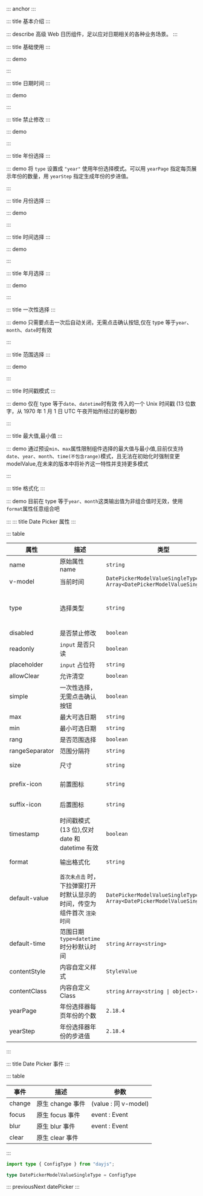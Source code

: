 ::: anchor
:::

::: title 基本介绍
:::

::: describe 高级 Web 日历组件，足以应对日期相关的各种业务场景。
:::

::: title 基础使用
:::

::: demo

<template>
  <lay-date-picker v-model="endTime" placeholder="click me" allowClear></lay-date-picker>
</template>

<script>
import { ref, onMounted } from 'vue'

export default {
  setup() {

    const endTime = ref(null);

    return {
      endTime
    }
  }
}
</script>

:::

::: title 日期时间
:::

::: demo

<template>
  <lay-date-picker type="datetime" v-model="endTime2" placeholder="click me"></lay-date-picker>
</template>

<script>
import { ref } from 'vue'

export default {
  setup() {

   const endTime2 = ref(null);

    return {
      endTime2
    }
  }
}
</script>

:::

::: title 禁止修改
:::

::: demo

<template>
  <lay-date-picker disabled type="year" v-model="endTime3"></lay-date-picker>
</template>

<script>
import { ref } from 'vue'

export default {
  setup() {

   const endTime3 = ref("2022-03-04 17:35:00");

    return {
      endTime3
    }
  }
}
</script>

:::

::: title 年份选择
:::

::: demo 将 `type` 设置成 `"year"` 使用年份选择模式。可以用 `yearPage` 指定每页展示年份的数量，用 `yearStep` 指定生成年份的步进值。

<template>
  <lay-space>
    <lay-date-picker type="year" v-model="endTime3"></lay-date-picker>
    <lay-date-picker type="year" v-model="endTime3" :year-page="32"></lay-date-picker>
    <lay-date-picker type="year" v-model="endTime3" :year-page="29" :year-step="2"></lay-date-picker>
  </lay-space>
</template>

<script>
import { ref } from 'vue'

export default {
  setup() {

   const endTime3 = ref("2022");

    return {
      endTime3
    }
  }
}
</script>

:::

::: title 月份选择
:::

::: demo

<template>
  <lay-date-picker type="month" v-model="mouth"></lay-date-picker>
</template>

<script>
import { ref } from 'vue'

export default {
  setup() {

   const mouth = ref("4");

    return {
      mouth
    }
  }
}
</script>

:::

::: title 时间选择
:::

::: demo

<template>
  <lay-date-picker type="time" v-model="endTime5"></lay-date-picker>
</template>

<script>
import { ref } from 'vue'

export default {
  setup() {

   const endTime5 = ref("17:35:00");

    return {
      endTime5
    }
  }
}
</script>

:::

::: title 年月选择
:::

::: demo

<template>
  <lay-date-picker type="yearmonth" v-model="endTime6"></lay-date-picker>
</template>

<script>
import { ref } from 'vue'

export default {
  setup() {

   const endTime6 = ref("2022-03");

    return {
      endTime6
    }
  }
}
</script>

:::

::: title 一次性选择
:::

::: demo 只需要点击一次后自动关闭，无需点击确认按钮,仅在 type 等于`year`、`month`、`date`时有效

<template>
<div style="display:flex">
  <lay-date-picker v-model="endTime7" simple type="year"></lay-date-picker>
  <lay-date-picker v-model="endTime7" simple type="month" style="margin:0 10px"></lay-date-picker>
  <lay-date-picker v-model="endTime7" simple type="date"></lay-date-picker>
</div>
</template>

<script>
import { ref } from 'vue'

export default {
  setup() {

   const endTime7 = ref("2022-03-04 17:35:00");

    return {
      endTime7
    }
  }
}
</script>

:::

::: title 范围选择
:::

::: demo

<template>
    <lay-space direction="vertical">
    <lay-space>
      <lay-date-picker  v-model="rangeTime1" range :placeholder="['开始日期','结束日期']" :allow-clear="true"></lay-date-picker>
      modelValue:{{rangeTime1}}
    </lay-space>
    <lay-space>
      <lay-date-picker  v-model="rangeTime2" range type="datetime" :placeholder="['开始日期','结束日期']"></lay-date-picker>
      modelValue:{{rangeTime2}}
    </lay-space>
    <lay-space>
      <lay-date-picker v-model="rangeTime5" range :default-time="defaultTime1" type="datetime" :placeholder="['开始日期','结束日期']"></lay-date-picker>
      default-time: 12:30:00
    </lay-space>
    <lay-space>
      <lay-date-picker  v-model="rangeTime3" range type="yearmonth" :placeholder="['开始日期','结束日期']"></lay-date-picker>
      modelValue:{{rangeTime3}}
    </lay-space>
    <lay-space>
      <lay-date-picker  v-model="rangeTime4" range type="time" :placeholder="['开始日期','结束日期']"></lay-date-picker>
      modelValue:{{rangeTime4}}
    </lay-space>
  </lay-space>
</template>

<script setup>
import { ref } from 'vue'
const rangeTime1 = ref([]);
const rangeTime2 = ref(['2001-01-01 01:01:00','2001-02-1 01:01:00']);
const rangeTime3 = ref(['2022-01-01','2023-02-1']);
const rangeTime4 = ref(['01:01:00', '03:03:03']);
const rangeTime5 = ref([]);

const defaultTime1 = '12:30:00'
</script>

:::

::: title 时间戳模式
:::

::: demo 仅在 type 等于`date`、`datetime`时有效 传入的一个 Unix 时间戳 (13 位数字，从 1970 年 1 月 1 日 UTC 午夜开始所经过的毫秒数)

<template>
  <lay-space direction="vertical">
    <lay-space>
      <lay-date-picker v-model="timestamp1" timestamp></lay-date-picker>
      model-value: {{ timestamp1 }}
    </lay-space>
    <lay-space>
      <lay-date-picker v-model="timestamp2" type='datetime' timestamp></lay-date-picker> 
      model-value: {{ timestamp2 }}
    </lay-space>
  </lay-space>
</template>

<script>
import { ref } from 'vue'

export default {
  setup() {

   const timestamp1 = ref(new Date().getTime());
   const timestamp2 = ref(new Date().getTime());

    return {
      timestamp1,timestamp2
    }
  }

</script>

:::

::: title 最大值,最小值
:::

::: demo 通过预设`min`、`max`属性限制组件选择的最大值与最小值,目前仅支持`date`、`year`、`month`、`time(不包含range)`模式，且无法在初始化时强制变更 modelValue,在未来的版本中将补齐这一特性并支持更多模式

<template>
  <lay-space direction="vertical">
    <lay-space>
      <span style='width:70px'> 日期：</span>
      <lay-date-picker v-model='limitDate' :min='minDate' :max='maxDate' placeholder="限制日期"></lay-date-picker>
    </lay-space>
    <lay-space>
      <span style='width:70px'> 年：</span>
      <lay-date-picker type="year" v-model='limitYear'  min='2017' max='2026' placeholder="限制年"></lay-date-picker>
    </lay-space>
    <lay-space>
      <span style='width:70px'> 月:</span>
      <lay-date-picker type="month" v-model='limitMonth' min='2' max='11' placeholder="限制月"></lay-date-picker>
    </lay-space>
    <lay-space>
      <span style='width:70px'> 时间:</span>
      <lay-date-picker type="time" v-model='endTime5' min='14:30:00' max='21:40:00' placeholder="限制时间"></lay-date-picker>
    </lay-space>
    <lay-space>
      <span style='width:70px'> 日期区间：</span>
      <lay-date-picker range v-model='limitDateRange' :min='minDate' :max='maxLimitDate' placeholder="请选择"></lay-date-picker>
    </lay-space>
  </lay-space>
</template>

<script>
import { ref } from 'vue'
import dayjs from "dayjs";
export default {
  setup() {
   const minDate = dayjs().startOf('month').add(10,'day').format('YYYY-MM-DD HH:mm');
   const maxDate = dayjs().endOf('month').subtract(10,'day').format('YYYY-MM-DD HH:mm');
   const limitDate=ref(dayjs().startOf('month').add(11,'day').format('YYYY-MM-DD HH:mm'));
   const limitYear=ref(dayjs().year());
   const limitMonth=ref(dayjs().month()+1);
   const limitDateRange=ref([])
   const maxLimitDate = dayjs().add(1,'month').endOf('month').subtract(10,'day').format('YYYY-MM-DD HH:mm');
   const limitTimeRange = ref([]);
    return {
      minDate,
      maxDate,
      limitDate,
      limitYear,
      limitMonth,
      limitDateRange,
      maxLimitDate,
      limitTimeRange
    }
  }
}
</script>

:::

::: title 格式化
:::

::: demo 目前在 type 等于`year`、`month`这类输出值为非组合值时无效，使用`format`属性任意组合吧

<template>
  <lay-date-picker v-model="endTime8" simple type="date" :format="'DD/MM/YYYY'" placeholder="click me"></lay-date-picker>
</template>

<script>
import { ref } from 'vue'

export default {
  setup() {
   const endTime8 = ref();
    return {
      endTime8
    }
  }
}
</script>

:::
::: title Date Picker 属性
:::

::: table

| 属性           | 描述                                         | 类型                                        | 默认值              | 可选值                                              | 版本     |
| -------------- | -------------------------------------------- | ------------------------------------------- | ------------------- | --------------------------------------------------- | -------- |
| name           | 原始属性 name                                | `string`                                    | --                  | --                                                  | --       |
| v-model        | 当前时间                                     | `DatePickerModelValueSingleType` `Array<DatePickerModelValueSingleType>`                | --                  | --                                                  | --       |
| type           | 选择类型                                     | `string`                                    | `date`              | `date` `datetime` `year` `month` `time` `yearmonth` | --       |
| disabled       | 是否禁止修改                                 | `boolean`                                   | `false`             | —                                                   | —        |
| readonly       | `input` 是否只读                             | `boolean`                                   | `false`             | —                                                   | —        |
| placeholder    | `input` 占位符                               | `string`                                    | --                  | —                                                   | —        |
| allowClear     | 允许清空                                     | `boolean`                                   | `false`             | --                                                  | --       |
| simple         | 一次性选择，无需点击确认按钮                 | `boolean`                                   | `false`             | --                                                  | --       |
| max            | 最大可选日期                                 | `string`                                    | --                  | --                                                  | --       |
| min            | 最小可选日期                                 | `string`                                    | --                  | --                                                  | --       |
| rang           | 是否范围选择                                 | `boolean`                                   | `false`             | --                                                  | --       |
| rangeSeparator | 范围分隔符                                   | `string`                                    | `至`                | --                                                  | --       |
| size           | 尺寸                                         | `string`                                    | `lg` `md` `sm` `xs` | `md`                                                | --       |
| prefix-icon    | 前置图标                                     | `string`                                    | `layui-icon-date`   | 内置图标集                                          | `1.4.0`  |
| suffix-icon    | 后置图标                                     | `string`                                    | --                  | 内置图标集                                          | `1.4.0`  |
| timestamp      | 时间戳模式(13 位),仅对 date 和 datetime 有效 | `boolean`                                   | `false`             | `true` `false`                                      | `1.6.5`  |
| format         | 输出格式化                                   | `string`                                    | --                  | 例如`YYYY-MM-DD`                                    | -        |
| default-value   | `首次未点击` 时，下拉弹窗打开时默认显示的时间，传空为组件首次 `渲染时间`      | `DatePickerModelValueSingleType` `Array<DatePickerModelValueSingleType>`                    | --                  | --                                      | `2.19.0` |
| default-time   | 范围日期 `type=datetime` 时分秒默认时间      | `string` `Array<string>`                    | --                  | 例如`12:30:00`                                      | `2.17.2` |
| contentStyle   | 内容自定义样式                               | `StyleValue`                                | --                  | --                                                  | --       |
| contentClass   | 内容自定义 Class                             | `string` `Array<string \| object>` `object` | --                  | --                                                  | --       |
| yearPage       | 年份选择器每页年份的个数                     | `2.18.4`                                    | `number`            | `15`                                                | --       |
| yearStep       | 年份选择器年份的步进值                       | `2.18.4`                                    | `number`            | `1`                                                 | --       |

:::

::: title Date Picker 事件
:::

::: table

| 事件   | 描述             | 参数                 |
| ------ | ---------------- | -------------------- |
| change | 原生 change 事件 | (value : 同 v-model) |
| focus  | 原生 focus 事件  | event : Event        |
| blur   | 原生 blur 事件   | event : Event        |
| clear  | 原生 clear 事件  |                      |

:::

```ts
import type { ConfigType } from "dayjs";

type DatePickerModelValueSingleType = ConfigType

```

::: previousNext datePicker
:::
